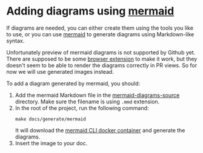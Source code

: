 # Adding diagrams using [mermaid](https://github.com/mermaid-js/mermaid)

If diagrams are needed, you can either create them using the tools you like to use, or you can use [mermaid](https://github.com/mermaid-js/mermaid) to generate diagrams using Markdown-like syntax.

Unfortunately preview of mermaid diagrams is not supported by Github yet. There are supposed to be some [browser extension](https://mermaid-js.github.io/mermaid/#/integrations?id=browser-extensions) to make it work, but they doesn't seem to be able to render the diagrams correctly in PR views. So for now we will use generated images instead.

To add a diagram generated by mermaid, you should:

1. Add the mermaid Markdown file in the [mermaid-diagrams-source](./mermaid-diagrams-source) directory. Make sure the filename is using `.mmd` extension.
2. In the root of the project, run the following command:
    ```
    make docs/generate/mermaid
    ```
    It will download the [mermaid CLI docker container](https://github.com/mermaid-js/mermaid-cli) and generate the diagrams.
3. Insert the image to your doc.
